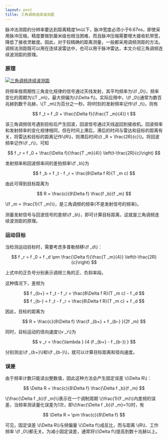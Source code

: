 ```yaml
---
layout: post
title: 三角调频连续波测距
---
```


脉冲法测距的分辨率要达到距离精度1m以下，脉冲宽度必须小于6.67ns，即使采用脉冲压缩，精度要做到厘米级也相当困难，而且脉冲压缩需要增大接收机带宽，降低了接收灵敏度。因此，对于较精确的距离测量，一般都采用调频测距的方法。调频法测距既可以用在连续波雷达中，也可以用于脉冲雷达，本文介绍三角调频连续波测距的原理。

### 原理

<a href="{{site.baseurl}}images/2015-02-16-01-01.jpg" target="_blank" alt="三角调频连续波测距" title="点击查看大图"> <img alt="三角调频连续波测距" src="{{site.baseurl}}images/2015-02-16-01-01.jpg"></img> </a>

将频率按周期性三角变化规律的信号通过天线发射，其平均频率为\\(f _0\\)，频率变化的周期为\\(T _m\\)，最大频偏为\\(\Delta f\\)。实际应用中，\\(f _0\\)通常为数百兆赫到数千兆赫，\\(T _m\\)为百分之一秒。将t时刻的发射频率记作\\(f _t\\)，则有

$$ f _t = f _0 + \frac{\Delta f}{\frac{T _m}{4}} t $$

该三角调频信号遇到目标后产生回波，回波信号通过天线返回到接收机。回波频率和发射频率的变化规律相同，但在时间上滞后，滞后的时间与雷达和目标的距离有关，将雷达和目标的距离记作\\(R\\)，则滞后时间\\(t _R = \frac{2R}{c}\\)。将回波频率记作\\(f _r\\)，可知

$$ f _r = f _0 + \frac{\Delta f}{\frac{T _m}{4}} \left(t-\frac{2R}{c}\right) $$

发射频率和回波频率间的差拍频率\\(f _b\\)为

$$ f _b = f _t - f _r =  \frac{8\Delta f R}{T _m c} $$

由此可得到目标距离为

$$ R = \frac{c}{8\Delta f} \frac{f _b}{f _m} $$

\\(f _m = \frac{1}{T _m}\\)，是三角调频的频率(不是发射信号的频率)。

测量发射信号与回波信号的差频\\(f _b\\)，即可计算目标距离，这就是三角调频连续波测距的原理。

### 运动目标

当检测运动目标时，需要考虑多普勒频移\\(f _d\\)：

$$ f _r = f _0 + f _d \pm \frac{\Delta f}{\frac{T _m}{4}} \left(t-\frac{2R}{c}\right) $$

上式中的正负号分别表示调频三角的正、负斜率段。

这种情况下，差频为

$$ f _{b+} = f _t - f _r =  \frac{8\Delta f R}{T _m c} - f _d $$
$$ f _{b-} = f _t - f _r =  \frac{8\Delta f R}{T _m c} + f _d $$

因此，目标的距离为

$$ R = \frac{c}{8\Delta f} \frac{f _{b+} + f _{b-} }{2f _m} $$

同时，目标运动的径向速度\\(v _r\\)为

$$ v _r = \frac{\lambda } {4 (f _{b+} - f _{b-}) } $$

分别测出\\(f _{b+}\\)和\\(f _{b-}\\)，就可以计算目标距离和径向速度。

### 误差

由于频率计数只能读出整数值，因此这种方法会产生固定误差 \\(\Delta R\\)：

$$ \Delta R = \frac{c}{8\Delta f} \frac{\Delta f _b}{f _m} $$

\\(\frac{\Delta f _b}{f _m}\\)表示在一个调制周期 \\(\frac{1}{f _m}\\)内差频的误差，当频率测读量化误差为1次，即\\(\frac{\Delta f _b}{f _m}=1\\)时，有

$$ \Delta R = \pm \frac{c}{8\Delta f} $$

可见，固定误差 \\(\Delta R\\)与频偏量 \\(\Delta f\\)成反比，而与距离 \\(R\\)、工作频率 \\(f _0\\)都无关。为减小固定误差，通常将\\(\Delta f\\)提高到数十兆赫以上。


